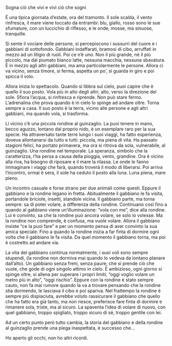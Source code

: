 Sogna ciò che vivi e vivi ciò che sogni

È una tipica giornata d’estate, ora del tramonto.
Il sole scalda, il vento rinfresca, il mare viene toccato da entrambi: blu, giallo, rosso sono le sue sfumature, con un luccichio di riflesso, e le onde, mosse, ma sinuose, tranquille. 

Si sente il vociare delle persone, si percepiscono i sussurri del cuore e i gabbiani di sottofondo.
Gabbiani indaffarati, bramosi di cibo, arruffati in mezzo ad un litigio di ruoli. 
Poi ce n’è uno. Non il più grande, nè il più piccolo, ma dal piumato bianco latte, nessuna macchia, nessuna sbavatura. È in mezzo agli altri gabbiani, ma ama particolarmente le persone. Allora ci va vicino, senza timore, si ferma, aspetta un po’, si guarda in giro e poi spicca il volo. 

Allora inizia lo spettacolo. Quando si libbra sul cielo, puoi capire che è quello il suo posto. Vola più in alto degli altri, alto, verso la direzione del sole. Sfiora l’acqua, si rinfresca e riprende. Non può stare fermo. L’adrenalina che prova quando è in cielo lo spinge ad andare oltre. Torna sempre a casa. Il suo posto è la terra, vicino alle persone e agli altri gabbiani, ma quando vola, si trasforma.

Lì vicino c’è una piccola rondine al guinzaglio.
La puoi tenere in mano, becco aguzzo, lontano dal proprio nido, è un esemplare raro per la sua specie. Ha attraversato tante terre lungo i suoi viaggi, ha fatto esperienza, doveva allontanarsi da tutto e tutti: piccola, ma piena di vita. Ha passato stagioni felici, ha portato primavera, ma ora si ritrova da sola, vulnerabile, al guinzaglio.
Una rondine nel temporale. 
La speranza, simbolo che la caratterizza, l’ha persa a causa della pioggia, vento, grandine. 
Ora è vicino alla riva, ha bisogno di riposare e il mare la rilassa. Le onde le fanno immaginare i viaggi che farà, quando troverà il modo di liberarsi. Poi arriva l’incontro, ormai è sera, il sole ha ceduto il posto alla luna.
Luna piena, mare pieno.

Un incontro casuale e forse strano per due animali come questi. Eppure il gabbiano e la rondine legano in fretta. Abitualmente il gabbiano le fa visita, portandole briciole, insetti, standole vicina. Il gabbiano parte, ma torna sempre: sa di poter volare, a differenza della rondine. 
Continuano così fino a quando al gabbiano viene un’illuminazione: “vola con me”, dice alla rondine. Lui è convinto, sa che la rondine può ancora volare, se solo lo volesse. Ma la rondine non comprende, è confusa, ma vuole volare. Allora il gabbiano insiste “ce la puoi fare” e per un momento pensa di aver convinto la sua amica speciale. Fino a quando la rondine inizia a far finta di dormire ogni volta che il gabbiano le fa visita. Da quel momento il gabbiano torna, ma poi è costretto ad andare via. 

La vita del gabbiano continua normalmente, i suoi voli sono sempre stupendi, (la rondine non dormiva mai quando lo vedeva da lontano planare dall’alto). 
Un gabbiano senza freni, senza paure, che si prende ciò che vuole, che gode di ogni singolo attimo in cielo. È ambizioso, ogni giorno si spinge oltre, si allena per superare i propri limiti, “oggi voglio volare un metro più in alto”, “oggi rischio”. Eppure con la rondine è stato sempre cauto, non fa mai rumore quando la va a trovare pensando che la rondine stia dormendo, le lasciava il cibo e poi spariva. Nel frattempo la rondine è sempre più dispiaciuta, avrebbe voluto rassicurare il gabbiano che quello che ha fatto era già tanto, ma non riesce, preferisce fare finta di dormire e rimanere sola, triste, ma al sicuro. La spaventa l’idea di volare di nuovo, con quel gabbiano, troppo spigliato, troppo sicuro di sè, troppo gentile con lei. 

Ad un certo punto però tutto cambia, la storia del gabbiano e della rondine al guinzaglio prende una piega inaspettata, è successo che...

Ho aperto gli occhi, non ho altri ricordi. 
